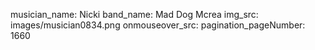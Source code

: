 musician_name: Nicki
band_name: Mad Dog Mcrea
img_src: images/musician0834.png
onmouseover_src: 
pagination_pageNumber: 1660